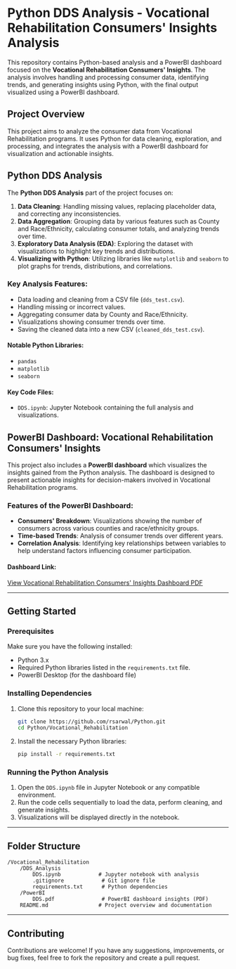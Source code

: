 # Python DDS Analysis - Vocational Rehabilitation Consumers' Insights Analysis

This repository contains Python-based analysis and a PowerBI dashboard focused on the **Vocational Rehabilitation Consumers' Insights**. The analysis involves handling and processing consumer data, identifying trends, and generating insights using Python, with the final output visualized using a PowerBI dashboard.

## Project Overview

This project aims to analyze the consumer data from Vocational Rehabilitation programs. It uses Python for data cleaning, exploration, and processing, and integrates the analysis with a PowerBI dashboard for visualization and actionable insights. 

## Python DDS Analysis

The **Python DDS Analysis** part of the project focuses on:
1. **Data Cleaning**: Handling missing values, replacing placeholder data, and correcting any inconsistencies.
2. **Data Aggregation**: Grouping data by various features such as County and Race/Ethnicity, calculating consumer totals, and analyzing trends over time.
3. **Exploratory Data Analysis (EDA)**: Exploring the dataset with visualizations to highlight key trends and distributions.
4. **Visualizing with Python**: Utilizing libraries like `matplotlib` and `seaborn` to plot graphs for trends, distributions, and correlations.

### Key Analysis Features:
- Data loading and cleaning from a CSV file (`dds_test.csv`).
- Handling missing or incorrect values.
- Aggregating consumer data by County and Race/Ethnicity.
- Visualizations showing consumer trends over time.
- Saving the cleaned data into a new CSV (`cleaned_dds_test.csv`).

#### Notable Python Libraries:
- `pandas`
- `matplotlib`
- `seaborn`
  
#### Key Code Files:
- `DDS.ipynb`: Jupyter Notebook containing the full analysis and visualizations.

## PowerBI Dashboard: **Vocational Rehabilitation Consumers' Insights**

This project also includes a **PowerBI dashboard** which visualizes the insights gained from the Python analysis. The dashboard is designed to present actionable insights for decision-makers involved in Vocational Rehabilitation programs.

### Features of the PowerBI Dashboard:
- **Consumers' Breakdown**: Visualizations showing the number of consumers across various counties and race/ethnicity groups.
- **Time-based Trends**: Analysis of consumer trends over different years.
- **Correlation Analysis**: Identifying key relationships between variables to help understand factors influencing consumer participation.

#### Dashboard Link:
[View Vocational Rehabilitation Consumers' Insights Dashboard PDF](https://github.com/rsarwal/PowerBI/blob/99607f634d462f899a1cea438c55b3624ec19533/Vocational%20Rehabilitation%20Consumers'%20Insight/DDS.pdf)

---

## Getting Started

### Prerequisites

Make sure you have the following installed:
- Python 3.x
- Required Python libraries listed in the `requirements.txt` file.
- PowerBI Desktop (for the dashboard file)

### Installing Dependencies

1. Clone this repository to your local machine:
   ```bash
   git clone https://github.com/rsarwal/Python.git
   cd Python/Vocational_Rehabilitation
   ```

2. Install the necessary Python libraries:
   ```bash
   pip install -r requirements.txt
   ```

### Running the Python Analysis

1. Open the `DDS.ipynb` file in Jupyter Notebook or any compatible environment.
2. Run the code cells sequentially to load the data, perform cleaning, and generate insights.
3. Visualizations will be displayed directly in the notebook.

---

## Folder Structure

```
/Vocational_Rehabilitation
    /DDS_Analysis
        DDS.ipynb            # Jupyter notebook with analysis
        .gitignore            # Git ignore file
        requirements.txt      # Python dependencies
    /PowerBI
        DDS.pdf               # PowerBI dashboard insights (PDF)
    README.md                # Project overview and documentation
```

---

## Contributing

Contributions are welcome! If you have any suggestions, improvements, or bug fixes, feel free to fork the repository and create a pull request.
